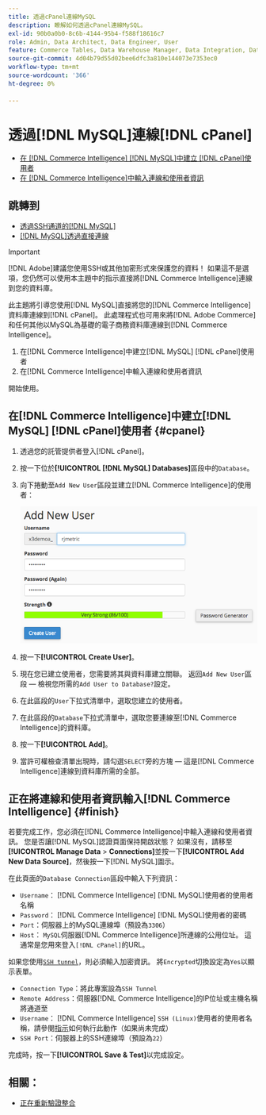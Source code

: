 ```yaml
---
title: 透過cPanel連線MySQL
description: 瞭解如何透過cPanel連線MySQL。
exl-id: 90b0a0b0-8c6b-4144-95b4-f588f18616c7
role: Admin, Data Architect, Data Engineer, User
feature: Commerce Tables, Data Warehouse Manager, Data Integration, Data Import/Export, SQL Report Builder
source-git-commit: 4d04b79d55d02bee6dfc3a810e144073e7353ec0
workflow-type: tm+mt
source-wordcount: '366'
ht-degree: 0%

---
```


# 透過[!DNL MySQL]連線[!DNL cPanel]

* [在 [!DNL Commerce Intelligence] [!DNL MySQL]中建立 [!DNL cPanel]使用者](#cpanel)
* [在 [!DNL Commerce Intelligence]中輸入連線和使用者資訊](#finish)

## 跳轉到

* [透過SSH通道的[!DNL MySQL]](../integrations/mysql-via-ssh-tunnel.md)
* [[!DNL MySQL]透過直接連線](../integrations/mysql-via-a-direct-connection.md)

>[!IMPORTANT]
>
>[!DNL Adobe]建議您使用SSH或其他加密形式來保護您的資料！ 如果這不是選項，您仍然可以使用本主題中的指示直接將[!DNL Commerce Intelligence]連線到您的資料庫。

此主題將引導您使用[!DNL MySQL]直接將您的[!DNL Commerce Intelligence]資料庫連線到[!DNL cPanel]。 此處理程式也可用來將[!DNL Adobe Commerce]和任何其他以MySQL為基礎的電子商務資料庫連線到[!DNL Commerce Intelligence]。

1. 在[!DNL Commerce Intelligence]中建立[!DNL MySQL] [!DNL cPanel]使用者
1. 在[!DNL Commerce Intelligence]中輸入連線和使用者資訊

開始使用。

## 在[!DNL Commerce Intelligence]中建立[!DNL MySQL] [!DNL cPanel]使用者 {#cpanel}

1. 透過您的託管提供者登入[!DNL cPanel]。
1. 按一下位於&#x200B;**[!UICONTROL [!DNL MySQL] Databases]**&#x200B;區段中的`Database`。
1. 向下捲動至`Add New User`區段並建立[!DNL Commerce Intelligence]的使用者：

   ![cPanel MySQL資料庫介面顯示建立使用者表單](../../../assets/create-mbi-mysql-user-cpanel.png)

1. 按一下&#x200B;**[!UICONTROL Create User]**。
1. 現在您已建立使用者，您需要將其與資料庫建立關聯。 返回`Add New User`區段 — 檢視您所需的`Add User to Database?`設定。
1. 在此區段的`User`下拉式清單中，選取您建立的使用者。
1. 在此區段的`Database`下拉式清單中，選取您要連線至[!DNL Commerce Intelligence]的資料庫。
1. 按一下&#x200B;**[!UICONTROL Add]**。
1. 當許可權檢查清單出現時，請勾選`SELECT`旁的方塊 — 這是[!DNL Commerce Intelligence]連線到資料庫所需的全部。

## 正在將連線和使用者資訊輸入[!DNL Commerce Intelligence] {#finish}

若要完成工作，您必須在[!DNL Commerce Intelligence]中輸入連線和使用者資訊。 您是否讓[!DNL MySQL]認證頁面保持開啟狀態？ 如果沒有，請移至&#x200B;**[!UICONTROL Manage Data** > **Connections]**&#x200B;並按一下&#x200B;**[!UICONTROL Add New Data Source]**，然後按一下[!DNL MySQL]圖示。

在此頁面的`Database Connection`區段中輸入下列資訊：

* `Username`： [!DNL Commerce Intelligence] [!DNL MySQL]使用者的使用者名稱
* `Password`： [!DNL Commerce Intelligence] [!DNL MySQL]使用者的密碼
* `Port`：伺服器上的MySQL連線埠（預設為`3306`）
* `Host`： `MySQL`伺服器[!DNL Commerce Intelligence]所連線的公用位址。 這通常是您用來登入`[!DNL cPanel]`的URL。

如果您使用[`SSH tunnel`](../integrations/mysql-via-ssh-tunnel.md)，則必須輸入加密資訊。 將`Encrypted`切換設定為`Yes`以顯示表單。

* `Connection Type`：將此專案設為`SSH Tunnel`
* `Remote Address`：伺服器[!DNL Commerce Intelligence]的IP位址或主機名稱將通道至
* `Username`： [!DNL Commerce Intelligence] `SSH (Linux)`使用者的使用者名稱，請參閱[指示](../../../data-analyst/importing-data/integrations/mysql-via-ssh-tunnel.md)如何執行此動作（如果尚未完成）
* `SSH Port`：伺服器上的SSH連線埠（預設為`22`）

完成時，按一下&#x200B;**[!UICONTROL Save & Test]**&#x200B;以完成設定。

## 相關：

* [正在重新驗證整合](https://experienceleague.adobe.com/docs/commerce-knowledge-base/kb/how-to/mbi-reauthenticating-integrations.html)
